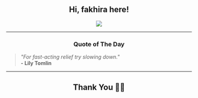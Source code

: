 <h2 align="center"> Hi, fakhira here!</h2>

<p align="center">
<a href="https://github.com/fakhiralkda" alt="github streak"><img src="https://dvst-streak.herokuapp.com/?user=fakhiralkda&theme=tokyonight&fire=DD472C"></a>
</p>

<hr>
<h3 align="center">Quote of The Day</h3>
<p align="center">
<blockquote>
<i>"For fast-acting relief try slowing down."</i>
<br>
<b>- Lily Tomlin</b>
</blockquote>
</p>


<hr>
<h2 align="center">Thank You 🙏🏼</h2>
